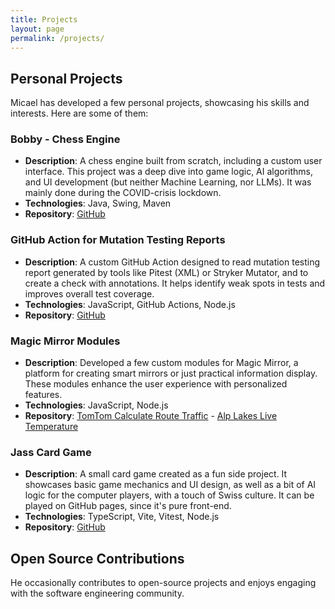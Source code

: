 ```yaml
---
title: Projects
layout: page
permalink: /projects/
---
```


## <i class="fas fa-umbrella-beach"></i> Personal Projects

Micael has developed a few personal projects, showcasing his skills and interests. Here are some of them:

### <i class="fas fa-chess"></i> Bobby - Chess Engine

- **Description**: A chess engine built from scratch, including a custom user interface. This project was a deep dive
  into game logic, AI algorithms, and UI development (but neither Machine Learning, nor LLMs). It was mainly done during
  the COVID-crisis lockdown.
- **Technologies**: Java, Swing, Maven
- **Repository**: [GitHub](https://github.com/teemoo7/bobby)

### <i class="fas fa-bug"></i> GitHub Action for Mutation Testing Reports

- **Description**: A custom GitHub Action designed to read mutation testing report generated by tools like Pitest (XML)
  or Stryker Mutator, and to create a check with annotations. It helps identify weak spots in tests and improves overall
  test coverage.
- **Technologies**: JavaScript, GitHub Actions, Node.js
- **Repository**: [GitHub](https://github.com/teemoo7/mutation-testing-report-action)

### <i class="fas fa-tv"></i> Magic Mirror Modules

- **Description**: Developed a few custom modules for Magic Mirror, a platform for creating smart mirrors or just
  practical information display. These modules enhance the user experience with personalized features.
- **Technologies**: JavaScript, Node.js
- **Repository**: [TomTom Calculate Route Traffic](https://github.com/teemoo7/MMM-TomTomCalculateRouteTraffic) - [Alp Lakes Live Temperature](https://github.com/teemoo7/MMM-AlplakesLiveTemperature)

### <i class="fas fa-heart"></i> Jass Card Game

- **Description**: A small card game created as a fun side project. It showcases basic game mechanics and UI design, as
  well as a bit of AI logic for the computer players, with a touch of Swiss culture. It can be played on GitHub pages,
  since it's pure front-end.
- **Technologies**: TypeScript, Vite, Vitest, Node.js
- **Repository**: [GitHub](https://github.com/teemoo7/jass-game)

## <i class="fas fa-lock-open"></i> Open Source Contributions

He occasionally contributes to open-source projects and enjoys engaging with the software engineering community.
